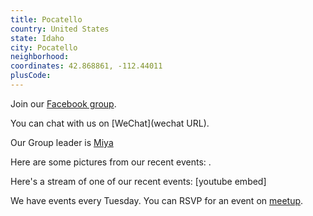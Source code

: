 ```yaml
---
title: Pocatello
country: United States
state: Idaho
city: Pocatello
neighborhood: 
coordinates: 42.868861, -112.44011
plusCode:
---
```

Join our [Facebook group](https://www.facebook.com/groups/free.code.camp.pocatello.idaho).

You can chat with us on [WeChat](wechat URL).

Our Group leader is [Miya](freecodecamp.org/miya)

Here are some pictures from our recent events:
![]().

Here's a stream of one of our recent events:
[youtube embed]

We have events every Tuesday. You can RSVP for an event on [meetup](meetupurl).
